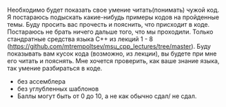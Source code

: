 Необходимо будет показать свое умение читать(понимать) чужой код. 
Я постараюсь подыскать какие-нибудь примеры кодов на пройденные темы. Буду просить вас прочесть и пояснить, что присходит в коде. 
Постараюсь не брать ничего дальше того, что мы проходили. 
Только стандратные средства языка C++ из лекций 1 - 8 (https://github.com/mtrempoltsev/msu_cpp_lectures/tree/master). 
Буду показывать вам кусок кода (возможно, из лекции), вы будете при мне его читать и пояснять. Мне хочется проверить, как ваше знание языка, так умение разбираться в коде.
* без ассемблера
* без углубленных шаблонов
* Баллы могут быть от 0 до 10, а не как обычно сдал/ не сдал.

